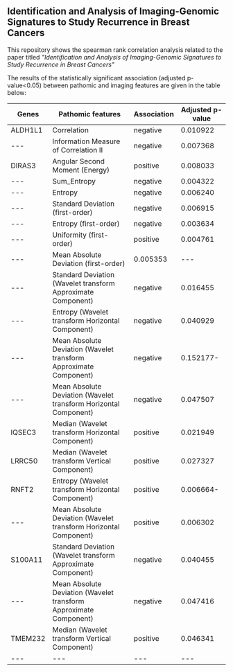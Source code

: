 
## Identification and Analysis of Imaging-Genomic Signatures to Study Recurrence in Breast Cancers

This repository shows the spearman rank correlation analysis related to the paper titled *"Identification and Analysis of Imaging-Genomic Signatures to Study Recurrence in Breast Cancers"*

The results of the statistically significant  association (adjusted p-value<0.05) between pathomic and imaging features are given in the table below:

| Genes | Pathomic features | Association | Adjusted p-value |
| --- | --- | --- | --- |
| ALDH1L1 | Correlation | negative | 0.010922 |
| --- | Information Measure of Correlation II | negative | 0.007368 |
| DIRAS3 | Angular Second Moment (Energy) | positive | 0.008033 |
| --- | Sum_Entropy	 | negative | 0.004322 |
| --- | Entropy | negative | 0.006240 |
| --- | Standard Deviation (first-order) | negative | 0.006915 |
| --- | Entropy (first-order) | negative | 0.003634|
| --- | Uniformity (first-order) | positive | 0.004761 |
| --- | Mean Absolute Deviation (first-order)| 0.005353 | --- |
| --- | Standard Deviation (Wavelet transform Approximate Component) | negative | 0.016455 |
| --- | Entropy (Wavelet transform Horizontal Component) | negative | 0.040929 |
| --- | Mean Absolute Deviation (Wavelet transform Approximate Component) | negative | 0.152177- |
| --- | Mean Absolute Deviation (Wavelet transform Horizontal Component) | negative | 0.047507 |
| IQSEC3 | Median (Wavelet transform Horizontal Component) | positive | 0.021949 |
| LRRC50 | Median (Wavelet transform Vertical Component) | positive | 0.027327 |
| RNFT2 | Entropy (Wavelet transform Horizontal Component) | positive | 0.006664- |
| --- | Mean Absolute Deviation (Wavelet transform Horizontal Component) | positive | 0.006302 |
| S100A11 | Standard Deviation (Wavelet transform Approximate Component) | negative | 0.040455 |
| --- | Mean Absolute Deviation (Wavelet transform Approximate Component) | negative | 0.047416 |
| TMEM232 | Median (Wavelet transform Vertical Component) | positive | 0.046341 |
| --- | --- | --- | --- |
 

